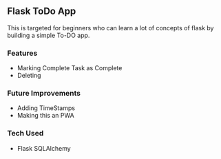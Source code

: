 ## Flask ToDo App

This is targeted for beginners who can learn a lot of concepts of flask by building a simple To-DO app.

### Features
- Marking Complete Task as Complete
- Deleting 

### Future Improvements
- Adding TimeStamps
- Making this an PWA

### Tech Used

- Flask SQLAlchemy